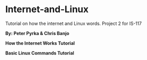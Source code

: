 # Internet-and-Linux
Tutorial on how the internet and Linux words. Project 2 for IS-117

**By: Peter Pyrka & Chris Banjo**

**How the Internet Works Tutorial**


**Basic Linux Commands Tutorial**


